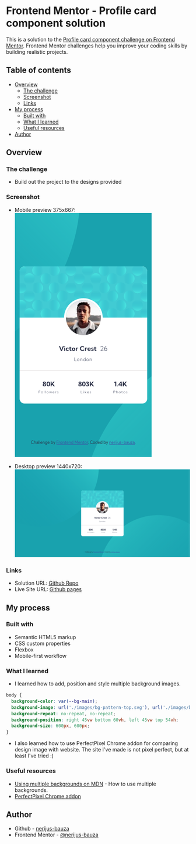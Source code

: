 # Frontend Mentor - Profile card component solution

This is a solution to the [Profile card component challenge on Frontend Mentor](https://www.frontendmentor.io/challenges/profile-card-component-cfArpWshJ). Frontend Mentor challenges help you improve your coding skills by building realistic projects. 

## Table of contents

- [Overview](#overview)
  - [The challenge](#the-challenge)
  - [Screenshot](#screenshot)
  - [Links](#links)
- [My process](#my-process)
  - [Built with](#built-with)
  - [What I learned](#what-i-learned)  
  - [Useful resources](#useful-resources)
- [Author](#author)

## Overview

### The challenge

- Build out the project to the designs provided

### Screenshot

- Mobile preview 375x667:<br>
![](./screenshots/mobile-screenshot.png)

- Desktop preview 1440x720:<br>
![](./screenshots/desktop-screenshot.png)

### Links

- Solution URL: [Github Repo](https://github.com/nerijus-bauza/fm-challenges-new_profile-card-component)
- Live Site URL: [Github pages](https://nerijus-bauza.github.io/fm-challenges-new_profile-card-component/)

## My process

### Built with

- Semantic HTML5 markup
- CSS custom properties
- Flexbox
- Mobile-first workflow

### What I learned

- I learned how to add, position and style multiple background images.
```css
body {  
  background-color: var(--bg-main);
  background-image: url('./images/bg-pattern-top.svg'), url('./images/bg-pattern-bottom.svg');
  background-repeat: no-repeat, no-repeat;
  background-position: right 45vw bottom 60vh, left 45vw top 54vh;
  background-size: 600px, 600px;
}
```
- I also learned how to use PerfectPixel Chrome addon for comparing design image with website. The site I've made is not pixel perfect, but at least I've tried :)

### Useful resources

- [Using multiple backgrounds on MDN](https://developer.mozilla.org/en-US/docs/Web/CSS/CSS_Backgrounds_and_Borders/Using_multiple_backgrounds) - How to use multiple backgrounds.
- [PerfectPixel Chrome addon](https://www.welldonecode.com/perfectpixel/)

## Author

- Github - [nerijus-bauza](https://github.com/nerijus-bauza)
- Frontend Mentor - [@nerijus-bauza](https://www.frontendmentor.io/profile/nerijus-bauza)